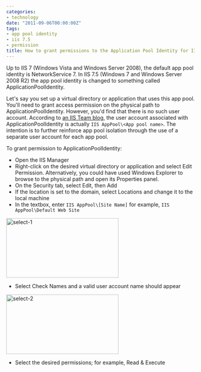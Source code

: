 ```yaml
---
categories:
- technology
date: "2011-09-06T00:00:00Z"
tags:
- app pool identity
- iis 7.5
- permission
title: How to grant permissions to the Application Pool Identity for IIS 7.5
---
```

Up to IIS 7 (Windows Vista and Windows Server 2008), the default app pool identity is NetworkService 7. In IIS 7.5 (Windows 7 and Windows Server 2008 R2) the app pool identity is changed to something called ApplicationPoolIdentity.

Let's say you set up a virtual directory or application that uses this app pool. You'll need to grant access permission on the physical path to ApplicationPoolIdentity. However, you'd find that there is no such user account. According to [an IIS Team blog](http://blogs.iis.net/webdevelopertips/archive/2009/10/02/tip-98-did-you-know-the-default-application-pool-identity-in-iis-7-5-windows-7-changed-from-networkservice-to-apppoolidentity.aspx), the user account associated with ApplicationPoolIdentity is actually `IIS AppPool\<App pool name>`. The intention is to further reinforce app pool isolation through the use of a separate user account for each app pool.

To grant permission to ApplicationPoolIdentity:

* Open the IIS Manager
* Right-click on the desired virtual directory or application and select Edit Permission. Alternatively, you could have used Windows Explorer to browse to the physical path and open its Properties panel.
* On the Security tab, select Edit, then Add
* If the location is set to the domain, select Locations and change it to the local machine
* In the textbox, enter `IIS AppPool\[Site Name]` for example, `IIS AppPool\Default Web Site`


<img title="select-1" src="http://yentran.isamonkey.org/gallery/images/select-1-300x159.png" width="300" height="159" />

* Select Check Names and a valid user account name should appear

<img title="select-2" src="http://yentran.isamonkey.org/gallery/images/select-2-300x159.png" width="300" height="159" />

* Select the desired permissions; for example, Read &amp; Execute
